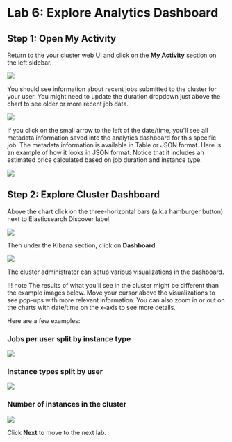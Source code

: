 # Lab 6: Explore Analytics Dashboard

## Step 1: Open My Activity

Return to the your cluster web UI and click on the **My Activity** section on the left sidebar.

![](../imgs/my-activity.png)


You should see information about recent jobs submitted to the cluster for your user. You might need to update the duration dropdown just above the chart to see older or more recent job data.

![](../imgs/analytics-jobs.png)


If you click on the small arrow to the left of the date/time, you'll see all metadata information saved into the analytics dashboard for this specific job. The metadata information is available in Table or JSON format. Here is an example of how it looks in JSON format. Notice that it includes an estimated price calculated based on job duration and instance type.

![](../../../imgs/kibana-7.png)


## Step 2: Explore Cluster Dashboard

Above the chart click on the three-horizontal bars (a.k.a hamburger button) next to Elasticsearch Discover label.

![](../imgs/analytics-menu.png)

Then under the Kibana section, click on **Dashboard**

![](../imgs/analytics-kibana-menu.png)

The cluster administrator can setup various visualizations in the dashboard. 

!!! note
    The results of what you'll see in the cluster might be different than the example images below. Move your cursor above the visualizations to see pop-ups with more relevant information. You can also zoom in or out on the charts with date/time on the x-axis to see more details.

Here are a few examples:

### Jobs per user split by instance type

![](../../../imgs/dashboard-9.png)  
    

### Instance types split by user

![](../../../imgs/dashboard-5.png)

### Number of instances in the cluster


![](../../../imgs/dashboard-7.png)

Click **Next** to move to the next lab.
